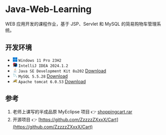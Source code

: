 # Java-Web-Learning

WEB 应用开发的课程作业，基于 JSP、Servlet 和 MySQL 的简易购物车管理系统。

## 开发环境

- <img src="https://raw.githubusercontent.com/SlenderData/img/main/images/%E5%B8%B8%E7%94%A8/Logo/OperatingSystem/Windows11.svg" alt="Windows 11 Logo" style="height:1em"> `Windows 11 Pro 23H2`
- <img src="https://raw.githubusercontent.com/SlenderData/img/main/images/%E5%B8%B8%E7%94%A8/Logo/IDE/JetBrains/IntelliJ-IDEA.svg" alt="IntelliJ IDEA Logo" style="height:1em"> `IntelliJ IDEA 2024.1.2`
- <img src="https://raw.githubusercontent.com/SlenderData/img/main/images/%E5%B8%B8%E7%94%A8/Logo/Language/Java.svg" alt="Java Logo" style="height:1em"> `Java SE Development Kit 8u202` [Download](https://www.oracle.com/java/technologies/javase/javase8-archive-downloads.html)
- <img src="https://raw.githubusercontent.com/SlenderData/img/main/images/%E5%B8%B8%E7%94%A8/Logo/Database/MySQL.svg" alt="MySQL Logo" style="height:1em"> `MySQL 5.5.28` [Download](https://downloads.mysql.com/archives/community/)
- <img src="https://raw.githubusercontent.com/SlenderData/img/main/images/%E5%B8%B8%E7%94%A8/Logo/Others/tomcat.svg" alt="tomcat Logo" style="height:1em"> `Apache tomcat 6.0.53` [Download](https://archive.apache.org/dist/tomcat/tomcat-6/v6.0.53/bin/)

## 参考

1. 老师上课写的半成品原 MyEclipse 项目 👉 [shoppingcart.rar](https://www.github.com/SlenderData/Java-WEB-Learning/blob/main/resources/shoppingcart.rar)
2. 开源项目 👉 [https://github.com/ZzzzzZXxxX/Cart](https://github.com/ZzzzzZXxxX/Cart)
